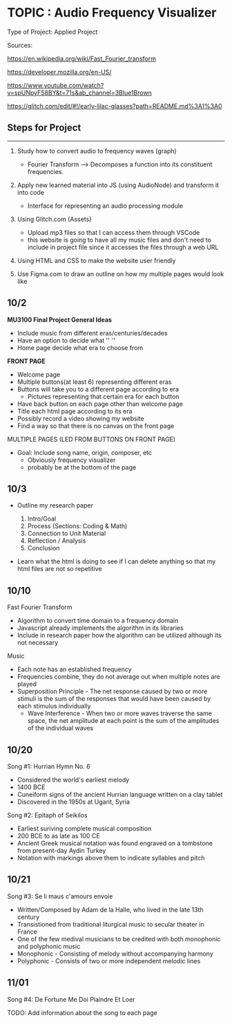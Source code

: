 
# TOPIC : Audio Frequency Visualizer

Type of Project: Applied Project

Sources:

<https://en.wikipedia.org/wiki/Fast_Fourier_transform>

<https://developer.mozilla.org/en-US/>

<https://www.youtube.com/watch?v=spUNpyF58BY&t=71s&ab_channel=3Blue1Brown>

<https://glitch.com/edit/#!/early-lilac-glasses?path=README.md%3A1%3A0>

## Steps for Project

-----------------------

1) Study how to convert audio to frequency waves (graph)
    - Fourier Transform
 --> Decomposes a function into its constituent frequencies.
2) Apply new learned material into JS (using AudioNode) and transform it into code
    - Interface for representing an audio processing module

3) Using Glitch.com (Assets)
    - Upload mp3 files so that I can access them through VSCode
    - this website is going to have all my music files and don't need to include in project file
    since it accesses the files through a web URL
4) Using HTML and CSS to make the website user friendly
5) Use Figma.com to draw an outline on how my multiple pages would look like

## 10/2

**MU3100 Final Project General Ideas** 

- Include music from different eras/centuries/decades
- Have an option to decide what     ''          ''
- Home page decide what era to choose from

**FRONT PAGE**

- Welcome page
- Multiple buttons(at least 6) representing different eras
- Buttons will take you to a different page according to era
  - Pictures representing that certain era for each button
- Have back button on each page other than welcome page
- Title each html page according to its era
- Possibly record a video showing my website
- Find a way so that there is no canvas on the front page

MULTIPLE PAGES (LED FROM BUTTONS ON FRONT PAGE)

- Goal: Include song name, origin, composer, etc
  - Obviously frequency visualizer
  - probably be at the bottom of the page

## 10/3

- Outline my research paper
    1. Intro/Goal
    2. Process (Sections: Coding & Math)
    3. Connection to Unit Material
    4. Reflection / Analysis
    5. Conclusion

- Learn what the html is doing to see if I can delete anything
  so that my html files are not so repetitive

## 10/10

 Fast Fourier Transform

- Algorithm to convert time domain to a frequency domain
- Javascript already implements the algorithm in its libraries
- Include in research paper how the algorithm can be utilized
      although its not necessary

Music

- Each note has an established frequency
- Frequencies combine, they do not average out when multiple notes are played
- Superposition Principle - The net response caused by two or more stimuli is the sum
      of the responses that would have been caused by each stimulus individually
  - Wave Interference - When two or more waves traverse the same space, the net
    amplitude at each point is the sum of the amplitudes of the individual waves

## 10/20

Song #1: Hurrian Hymn No. 6

- Considered the world's earliest melody
- 1400 BCE
- Cuneiform signs of the ancient Hurrian language written on a clay tablet
- Discovered in the 1950s at Ugarit, Syria

Song #2: Epitaph of Seikilos

- Earliest suriving complete musical composition
- 200 BCE to as late as 100 CE
- Ancient Greek musical notation was found engraved on a tombstone from present-day Aydin Turkey
- Notation with markings above them to indicate syllables and pitch

## 10/21

Song #3: Se li maus c'amours envoie

- Written/Composed by Adam de la Halle, who lived in the late 13th century
- Transistioned from traditional liturgical music to secular theater in France
- One of the few medival musicians to be credited with both monophonic and polyphonic music
- Monophonic - Consisting of melody without accompanying harmony
- Polyphonic - Consists of two or more independent melodic lines

## 11/01

Song #4: De Fortune Me Doi Plaindre Et Loer

TODO: Add information about the song to each page
